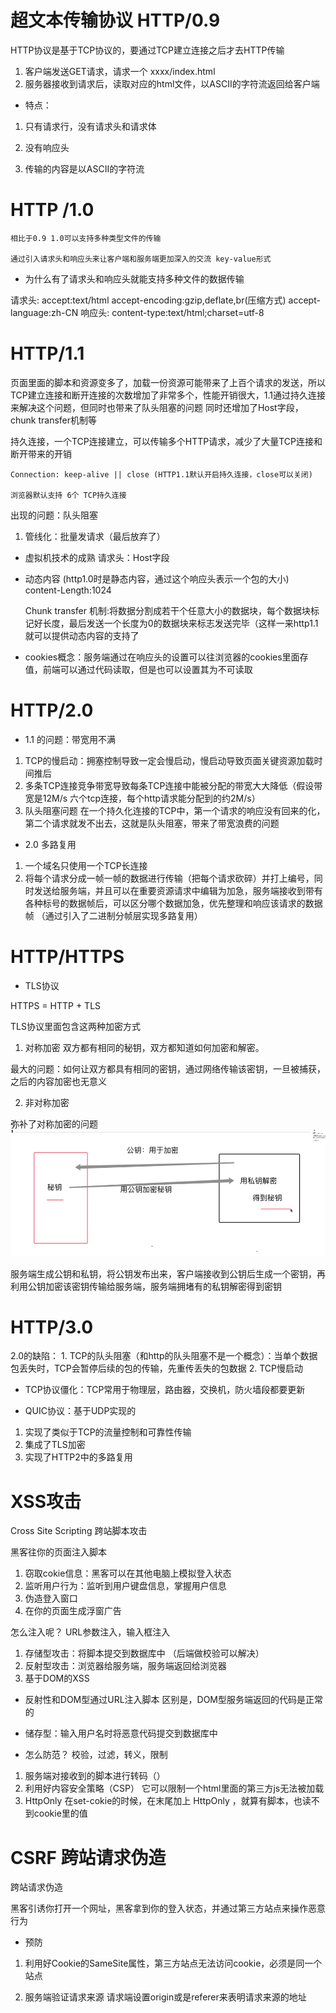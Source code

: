 # 超文本传输协议 HTTP/0.9

HTTP协议是基于TCP协议的，要通过TCP建立连接之后才去HTTP传输

1. 客户端发送GET请求，请求一个 xxxx/index.html
2. 服务器接收到请求后，读取对应的html文件，以ASCII的字符流返回给客户端

- 特点：
1. 只有请求行，没有请求头和请求体

2. 没有响应头

3. 传输的内容是以ASCII的字符流


# HTTP /1.0
    相比于0.9 1.0可以支持多种类型文件的传输

    通过引入请求头和响应头来让客户端和服务端更加深入的交流 key-value形式

- 为什么有了请求头和响应头就能支持多种文件的数据传输

请求头: accept:text/html
        accept-encoding:gzip,deflate,br(压缩方式)
        accept-language:zh-CN
响应头: content-type:text/html;charset=utf-8

# HTTP/1.1
页面里面的脚本和资源变多了，加载一份资源可能带来了上百个请求的发送，所以TCP建立连接和断开连接的次数增加了非常多个，性能开销很大，1.1通过持久连接来解决这个问题，但同时也带来了队头阻塞的问题
同时还增加了Host字段，chunk transfer机制等

持久连接，一个TCP连接建立，可以传输多个HTTP请求，减少了大量TCP连接和断开带来的开销

    Connection: keep-alive || close (HTTP1.1默认开启持久连接，close可以关闭)

    浏览器默认支持 6个 TCP持久连接

出现的问题：队头阻塞

1. 管线化：批量发请求（最后放弃了）


- 虚拟机技术的成熟
    请求头：Host字段

- 动态内容
   (http1.0时是静态内容，通过这个响应头表示一个包的大小) content-Length:1024

   Chunk transfer 机制:将数据分割成若干个任意大小的数据块，每个数据块标记好长度，最后发送一个长度为0的数据块来标志发送完毕（这样一来http1.1就可以提供动态内容的支持了



- cookies概念：服务端通过在响应头的设置可以往浏览器的cookies里面存值，前端可以通过代码读取，但是也可以设置其为不可读取

# HTTP/2.0

- 1.1 的问题：带宽用不满
 1. TCP的慢启动：拥塞控制导致一定会慢启动，慢启动导致页面关键资源加载时间推后
 2. 多条TCP连接竞争带宽导致每条TCP连接中能被分配的带宽大大降低（假设带宽是12M/s  六个tcp连接，每个http请求能分配到的约2M/s）
 3. 队头阻塞问题 在一个持久化连接的TCP中，第一个请求的响应没有回来的化，第二个请求就发不出去，这就是队头阻塞，带来了带宽浪费的问题

- 2.0 多路复用

1. 一个域名只使用一个TCP长连接
2. 将每个请求分成一帧一帧的数据进行传输（把每个请求砍碎）并打上编号，同时发送给服务端，并且可以在重要资源请求中编辑为加急，服务端接收到带有各种标号的数据帧后，可以区分哪个数据加急，优先整理和响应该请求的数据帧 （通过引入了二进制分帧层实现多路复用）

# HTTP/HTTPS

- TLS协议

HTTPS = HTTP + TLS

TLS协议里面包含这两种加密方式
1. 对称加密
双方都有相同的秘钥，双方都知道如何加密和解密。

最大的问题：如何让双方都具有相同的密钥，通过网络传输该密钥，一旦被捕获，之后的内容加密也无意义

2. 非对称加密

弥补了对称加密的问题
![alt text](image.png)

服务端生成公钥和私钥，将公钥发布出来，客户端接收到公钥后生成一个密钥，再利用公钥加密该密钥传输给服务端，服务端拥堵有的私钥解密得到密钥

# HTTP/3.0

2.0的缺陷：
    1. TCP的队头阻塞（和http的队头阻塞不是一个概念）：当单个数据包丢失时，TCP会暂停后续的包的传输，先重传丢失的包数据
    2. TCP慢启动

- TCP协议僵化：TCP常用于物理层，路由器，交换机，防火墙段都要更新

- QUIC协议：基于UDP实现的
1. 实现了类似于TCP的流量控制和可靠性传输
2. 集成了TLS加密
3. 实现了HTTP2中的多路复用


# XSS攻击
Cross Site Scripting  跨站脚本攻击

黑客往你的页面注入脚本

1. 窃取cokie信息：黑客可以在其他电脑上模拟登入状态
2. 监听用户行为：监听到用户键盘信息，掌握用户信息
3. 伪造登入窗口
4. 在你的页面生成浮窗广告

怎么注入呢？
URL参数注入，输入框注入
1. 存储型攻击：将脚本提交到数据库中 （后端做校验可以解决）
2. 反射型攻击：浏览器给服务端，服务端返回给浏览器
3. 基于DOM的XSS

- 反射性和DOM型通过URL注入脚本
区别是，DOM型服务端返回的代码是正常的

- 储存型：输入用户名时将恶意代码提交到数据库中

- 怎么防范？
校验，过滤，转义，限制
1. 服务端对接收到的脚本进行转码（）
2. 利用好内容安全策略（CSP） 它可以限制一个html里面的第三方js无法被加载
3. HttpOnly   在set-cokie的时候，在末尾加上 HttpOnly ，就算有脚本，也读不到cookie里的值


# CSRF  跨站请求伪造

跨站请求伪造

黑客引诱你打开一个网址，黑客拿到你的登入状态，并通过第三方站点来操作恶意行为

- 预防
1. 利用好Cookie的SameSite属性，第三方站点无法访问cookie，必须是同一个站点

2. 服务端验证请求来源  请求端设置origin或是referer来表明请求来源的地址